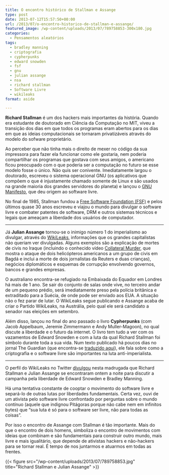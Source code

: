 ```yaml
---
title: O encontro histórico de Stallman e Assange
type: post
date: 2013-07-12T15:57:50+00:00
url: /2013/07/o-encontro-historico-de-stallman-e-assange/
featured_image: /wp-content/uploads/2013/07/789758853-300x180.jpg
categories:
  - Pensamentos aleatórios
tags:
  - bradley manning
  - criptografia
  - cypherpunks
  - edward snowden
  - fsf
  - gnu
  - julian assange
  - nsa
  - richard stallman
  - Software Livre
  - wikileaks
format: aside

---
```

**Richard Stallman** é um dos hackers mais importantes da história. Quando era estudante de doutorado em Ciência da Computação no MIT, viveu a transição dos dias em que todos os programas eram abertos para os dias em que as ideias computacionais se tornaram privatizáveis através do modelo do sofware proprietário.

Ao perceber que não tinha mais o direito de mexer no código da sua impressora para fazer ela funcionar como ele gostaria, nem poderia compartilhar os programas que gostava com seus amigos, o americano ficou preocupado com o que poderia ser a computação no futuro se esse modelo fosse o único. Não quis ser conivente. Imediatamente largou o doutorado, escreveu o sistema operacional GNU (os aplicativos que compõem o que é injustamente chamado somente de Linux e são usados na grande maioria dos grandes servidores do planeta) e lançou o [GNU Manifesto][1], que deu origem ao software livre.

No final de 1985, Stallman fundou a [Free Software Foundation (FSF)][2] e pelos últimos quase 30 anos escreveu e viajou o mundo para divulgar o software livre e combater patentes de software, DRM e outros sistemas técnicos e legais que ameaçam a liberdade dos usuários de computador.

* * *

Já **Julian Assange** tornou-se o inimigo número 1 do imperialismo ao divulgar, através do [WikiLeaks][3], informações que os grandes capitalistas não queriam ver divulgadas. Alguns exemplos são a explicação de mortes de civis no Iraque (incluindo o conhecido vídeo [Collateral Murder][4], que mostra o ataque de dois helicópteros americanos a um grupo de civis em Bagdá e inclui a morte de dois jornalistas da Reuters e duas crianças), negócios diplomáticos e esquemas de corrupção envolvendo governos, bancos e grandes empresas.

O australiano encontra-se refugiado na Embaixada do Equador em Londres há mais de 1 ano. Se sair do conjunto de salas onde vive, no terceiro andar de um pequeno prédio, será imediatamente preso pela polícia britânica e extraditado para a Suécia, de onde pode ser enviado aos EUA. A situação não o fez parar de lutar. O WikiLeaks segue publicando e Assange acaba de criar o Partido WikiLeaks, na Austrália, pelo qual ele será candidato a senador nas eleições em setembro.

Além disso, lançou no final do ano passado o livro **Cypherpunks** (com Jacob Appelbaum, Jeremie Zimmermann e Andy Muller-Magoon), no qual discute a liberdade e o futuro da internet. O livro tem tudo a ver com os vazamentos de Edward Snowden e com a luta da qual Richard Stallman foi símbolo durante toda a sua vida. Num texto publicado há poucos dias no jornal The Guardian (que encontra-se [traduzido aqui][5]), ele fala sobre como a criptografia e o software livre são importantes na luta anti-imperialista.

* * *

O perfil do WikiLeaks no Twitter [divulgou][6] nesta madrugada que Richard Stallman e Julian Assange se encontraram ontem a noite para discutir a campanha pela liberdade de Edward Snowden e Bradley Manning.

Há uma tentativa constante de cooptar o movimento do software livre e separá-lo de outras lutas por liberdades fundamentais. Certa vez, ouvi de um ativista pelo software livre confrontado por perguntas sobre o mundo contínuo (aquele que indignou Pitágoras porque não cabe nem em infinitos bytes) que “sua luta é só para o software ser livre, não para todas as coisas”.

Por isso o encontro de Assange com Stallman é tão importante. Mais do que o encontro de dois homens, simboliza o encontro de movimentos com ideias que combinam e são fundamentais para construir outro mundo, mais livre e mais igualitário, que depende de ativistas hackers e não-hackers para se tornar real. É tempo de nos juntarmos e atuarmos em todas as frentes.

{{< figure src="/wp-content/uploads/2013/07/789758853.jpg" title="Richard Stallman e Julian Assange" >}}

 [1]: https://www.gnu.org/gnu/manifesto.html
 [2]: http://www.fsf.org/
 [3]: http://wikileaks.org/
 [4]: http://collateralmurder.com/
 [5]: http://tiagomadeira.com/2013/07/como-a-criptografia-e-uma-arma-fundamental-na-luta-contra-os-estados-do-imperio/
 [6]: https://twitter.com/wikileaks/status/355511749530759168

